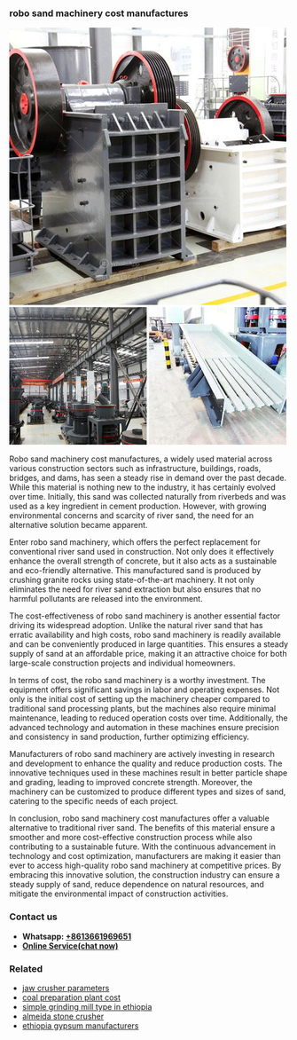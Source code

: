 <h3>robo sand machinery cost manufactures</h3><img src='1708322895.jpg' alt=''><p>Robo sand machinery cost manufactures, a widely used material across various construction sectors such as infrastructure, buildings, roads, bridges, and dams, has seen a steady rise in demand over the past decade. While this material is nothing new to the industry, it has certainly evolved over time. Initially, this sand was collected naturally from riverbeds and was used as a key ingredient in cement production. However, with growing environmental concerns and scarcity of river sand, the need for an alternative solution became apparent.</p><p>Enter robo sand machinery, which offers the perfect replacement for conventional river sand used in construction. Not only does it effectively enhance the overall strength of concrete, but it also acts as a sustainable and eco-friendly alternative. This manufactured sand is produced by crushing granite rocks using state-of-the-art machinery. It not only eliminates the need for river sand extraction but also ensures that no harmful pollutants are released into the environment.</p><p>The cost-effectiveness of robo sand machinery is another essential factor driving its widespread adoption. Unlike the natural river sand that has erratic availability and high costs, robo sand machinery is readily available and can be conveniently produced in large quantities. This ensures a steady supply of sand at an affordable price, making it an attractive choice for both large-scale construction projects and individual homeowners.</p><p>In terms of cost, the robo sand machinery is a worthy investment. The equipment offers significant savings in labor and operating expenses. Not only is the initial cost of setting up the machinery cheaper compared to traditional sand processing plants, but the machines also require minimal maintenance, leading to reduced operation costs over time. Additionally, the advanced technology and automation in these machines ensure precision and consistency in sand production, further optimizing efficiency.</p><p>Manufacturers of robo sand machinery are actively investing in research and development to enhance the quality and reduce production costs. The innovative techniques used in these machines result in better particle shape and grading, leading to improved concrete strength. Moreover, the machinery can be customized to produce different types and sizes of sand, catering to the specific needs of each project.</p><p>In conclusion, robo sand machinery cost manufactures offer a valuable alternative to traditional river sand. The benefits of this material ensure a smoother and more cost-effective construction process while also contributing to a sustainable future. With the continuous advancement in technology and cost optimization, manufacturers are making it easier than ever to access high-quality robo sand machinery at competitive prices. By embracing this innovative solution, the construction industry can ensure a steady supply of sand, reduce dependence on natural resources, and mitigate the environmental impact of construction activities.</p><h3>Contact us</h3><ul><li><strong>Whatsapp:&nbsp;<a href="https://wa.me/8613661969651">+8613661969651</a></strong></li><li><a href="https://swt.shibang-china.com/?git&amp;zhl&amp;robo sand machinery cost manufactures"><strong>Online Service(chat now)</strong></a></li></ul><h3>Related</h3><ul><li><a href='jaw crusher parameters.md'>jaw crusher parameters</a></li><li><a href='coal preparation plant cost.md'>coal preparation plant cost</a></li><li><a href='simple grinding mill type in ethiopia.md'>simple grinding mill type in ethiopia</a></li><li><a href='almeida stone crusher.md'>almeida stone crusher</a></li><li><a href='ethiopia gypsum manufacturers.md'>ethiopia gypsum manufacturers</a></li></ul>